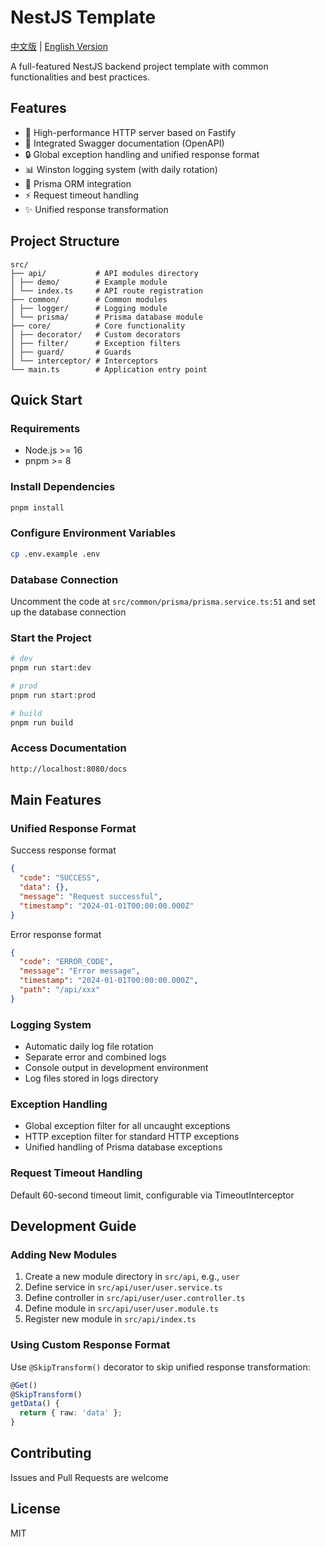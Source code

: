 # NestJS Template

[中文版](README.md) | [English Version](README-EN.md)

A full-featured NestJS backend project template with common functionalities and best practices.

## Features

- 🚀 High-performance HTTP server based on Fastify
- 📝 Integrated Swagger documentation (OpenAPI)
- 🔒 Global exception handling and unified response format
- 📊 Winston logging system (with daily rotation)
- 💾 Prisma ORM integration
- ⚡️ Request timeout handling
- ✨ Unified response transformation

## Project Structure

```
src/
├── api/           # API modules directory
│ ├── demo/        # Example module
│ └── index.ts     # API route registration
├── common/        # Common modules
│ ├── logger/      # Logging module
│ └── prisma/      # Prisma database module
├── core/          # Core functionality
│ ├── decorator/   # Custom decorators
│ ├── filter/      # Exception filters
│ ├── guard/       # Guards
│ └── interceptor/ # Interceptors
└── main.ts        # Application entry point
```

## Quick Start

### Requirements

- Node.js >= 16
- pnpm >= 8

### Install Dependencies

```bash
pnpm install
```

### Configure Environment Variables

```bash
cp .env.example .env
```

### Database Connection

Uncomment the code at `src/common/prisma/prisma.service.ts:51` and set up the database connection

### Start the Project

```bash
# dev
pnpm run start:dev

# prod
pnpm run start:prod

# build
pnpm run build
```

### Access Documentation

```bash
http://localhost:8080/docs
```

## Main Features

### Unified Response Format

Success response format

```json
{
  "code": "SUCCESS",
  "data": {},
  "message": "Request successful",
  "timestamp": "2024-01-01T00:00:00.000Z"
}
```

Error response format

```json
{
  "code": "ERROR_CODE",
  "message": "Error message",
  "timestamp": "2024-01-01T00:00:00.000Z",
  "path": "/api/xxx"
}
```

### Logging System

- Automatic daily log file rotation
- Separate error and combined logs
- Console output in development environment
- Log files stored in logs directory

### Exception Handling

- Global exception filter for all uncaught exceptions
- HTTP exception filter for standard HTTP exceptions
- Unified handling of Prisma database exceptions

### Request Timeout Handling

Default 60-second timeout limit, configurable via TimeoutInterceptor

## Development Guide

### Adding New Modules

1. Create a new module directory in `src/api`, e.g., `user`
2. Define service in `src/api/user/user.service.ts`
3. Define controller in `src/api/user/user.controller.ts`
4. Define module in `src/api/user/user.module.ts`
5. Register new module in `src/api/index.ts`

### Using Custom Response Format

Use `@SkipTransform()` decorator to skip unified response transformation:

```typescript
@Get()
@SkipTransform()
getData() {
  return { raw: 'data' };
}
```

## Contributing

Issues and Pull Requests are welcome

## License

MIT
